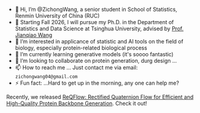 - 👋 Hi, I’m @ZichongWang, a senior student in School of Statistics, Renmin University of China (RUC)
- 🏫 Starting Fall 2026, I will pursue my Ph.D. in the Department of Statistics and Data Science at Tsinghua University, advised by [Prof. Jianqiao Wang](jianqiao.me)
- 👀 I’m interested in applicance of statistic and AI tools on the field of biology, especially protein-related biological process
- 🌱 I’m currently learning generative models (it's soooo fantastic)
- 💞️ I’m looking to collaborate on protein generation, durg design ...
- 📫 How to reach me ... Just contact me via email: `zichongwang04@gmail.com`
- ⚡ Fun fact: ...Hard to get up in the morning, any one can help me?

Recently, we released [ReQFlow: Rectified Quaternion Flow for Efficient and High-Quality Protein Backbone Generation](https://github.com/AngxiaoYue/ReQFlow). Check it out!

<!---
ZichongWang/ZichongWang is a ✨ special ✨ repository because its `README.md` (this file) appears on your GitHub profile.
You can click the Preview link to take a look at your changes.
--->
